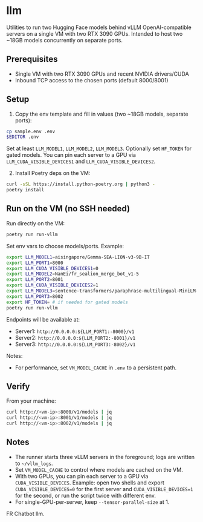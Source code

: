 # llm

Utilities to run two Hugging Face models behind vLLM OpenAI-compatible servers on a single VM with two RTX 3090 GPUs. Intended to host two ~18GB models concurrently on separate ports.

## Prerequisites

- Single VM with two RTX 3090 GPUs and recent NVIDIA drivers/CUDA
- Inbound TCP access to the chosen ports (default 8000/8001)

## Setup

1) Copy the env template and fill in values (two ~18GB models, separate ports):

```bash
cp sample.env .env
$EDITOR .env
```

Set at least `LLM_MODEL1`, `LLM_MODEL2`, `LLM_MODEL3`. Optionally set `HF_TOKEN` for gated models. You can pin each server to a GPU via `LLM_CUDA_VISIBLE_DEVICES1` and `LLM_CUDA_VISIBLE_DEVICES2`.

2) Install Poetry deps on the VM:

```bash
curl -sSL https://install.python-poetry.org | python3 -
poetry install
```

## Run on the VM (no SSH needed)

Run directly on the VM:

```bash
poetry run run-vllm
```

Set env vars to choose models/ports. Example:

```bash
export LLM_MODEL1=aisingapore/Gemma-SEA-LION-v3-9B-IT
export LLM_PORT1=8000
export LLM_CUDA_VISIBLE_DEVICES1=0
export LLM_MODEL2=NanEi/fr_sealion_merge_bot_v1-5
export LLM_PORT2=8001
export LLM_CUDA_VISIBLE_DEVICES2=1
export LLM_MODEL3=sentence-transformers/paraphrase-multilingual-MiniLM-L12-v2
export LLM_PORT3=8002
export HF_TOKEN= # if needed for gated models
poetry run run-vllm
```

Endpoints will be available at:

- Server1: `http://0.0.0.0:${LLM_PORT1:-8000}/v1`
- Server2: `http://0.0.0.0:${LLM_PORT2:-8001}/v1`
- Server3: `http://0.0.0.0:${LLM_PORT3:-8002}/v1`

Notes:
- For performance, set `VM_MODEL_CACHE` in `.env` to a persistent path.

## Verify

From your machine:

```bash
curl http://<vm-ip>:8000/v1/models | jq
curl http://<vm-ip>:8001/v1/models | jq
curl http://<vm-ip>:8002/v1/models | jq
```

## Notes

- The runner starts three vLLM servers in the foreground; logs are written to `~/vllm_logs`.
- Set `VM_MODEL_CACHE` to control where models are cached on the VM.
- With two GPUs, you can pin each server to a GPU via `CUDA_VISIBLE_DEVICES`. Example: open two shells and export `CUDA_VISIBLE_DEVICES=0` for the first server and `CUDA_VISIBLE_DEVICES=1` for the second, or run the script twice with different env.
- For single-GPU-per-server, keep `--tensor-parallel-size` at 1.

FR Chatbot llm.
